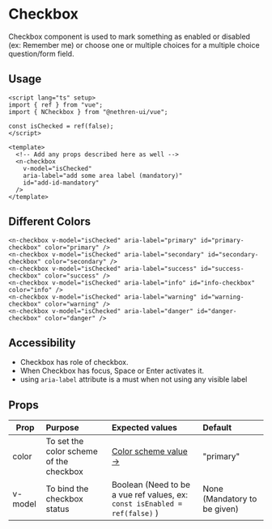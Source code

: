 <script lang="ts" setup>
import { ref } from 'vue'
import { NCheckbox } from '@nethren-ui/vue'

const isChecked = ref(false)
</script>

# Checkbox

Checkbox component is used to mark something as enabled or disabled (ex: Remember me) or choose one or multiple choices for a multiple choice question/form field.

## Usage

```vue
<script lang="ts" setup>
import { ref } from "vue";
import { NCheckbox } from "@nethren-ui/vue";

const isChecked = ref(false);
</script>

<template>
  <!-- Add any props described here as well -->
  <n-checkbox
    v-model="isChecked"
    aria-label="add some area label (mandatory)"
    id="add-id-mandatory"
  />
</template>
```

## Different Colors

<div class="gallery">
<n-checkbox v-model="isChecked" aria-label="primary" id="primary-checkbox" color="primary" />
<n-checkbox v-model="isChecked" aria-label="secondary" id="secondary-checkbox" color="secondary" />
<n-checkbox v-model="isChecked" aria-label="success" id="success-checkbox" color="success" />
<n-checkbox v-model="isChecked" aria-label="info" id="info-checkbox" color="info" />
<n-checkbox v-model="isChecked" aria-label="warning" id="warning-checkbox" color="warning" />
<n-checkbox v-model="isChecked" aria-label="danger" id="danger-checkbox" color="danger" />
</div>

```vue
<n-checkbox v-model="isChecked" aria-label="primary" id="primary-checkbox" color="primary" />
<n-checkbox v-model="isChecked" aria-label="secondary" id="secondary-checkbox" color="secondary" />
<n-checkbox v-model="isChecked" aria-label="success" id="success-checkbox" color="success" />
<n-checkbox v-model="isChecked" aria-label="info" id="info-checkbox" color="info" />
<n-checkbox v-model="isChecked" aria-label="warning" id="warning-checkbox" color="warning" />
<n-checkbox v-model="isChecked" aria-label="danger" id="danger-checkbox" color="danger" />
```

## Accessibility

- Checkbox has role of checkbox.
- When Checkbox has focus, Space or Enter activates it.
- using  ```aria-label``` attribute is a must when not using any visible label

## Props

| Prop    | Purpose                               | Expected values                                                            | Default                      |
| ------- | :------------------------------------ | :------------------------------------------------------------------------- | :--------------------------- |
| color   | To set the color scheme of the checkbox | [Color scheme value ->](/theme/colors)                                     | "primary"                    |
| v-model | To bind the checkbox status             | Boolean (Need to be a vue ref values, ex: `const isEnabled = ref(false)` ) | None (Mandatory to be given) |

